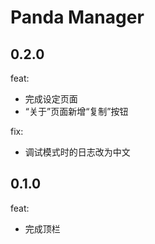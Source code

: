 # Panda Manager

## 0.2.0

feat:
  - 完成设定页面
  - “关于”页面新增“复制”按钮

fix:
  - 调试模式时的日志改为中文

## 0.1.0

feat:
  - 完成顶栏
